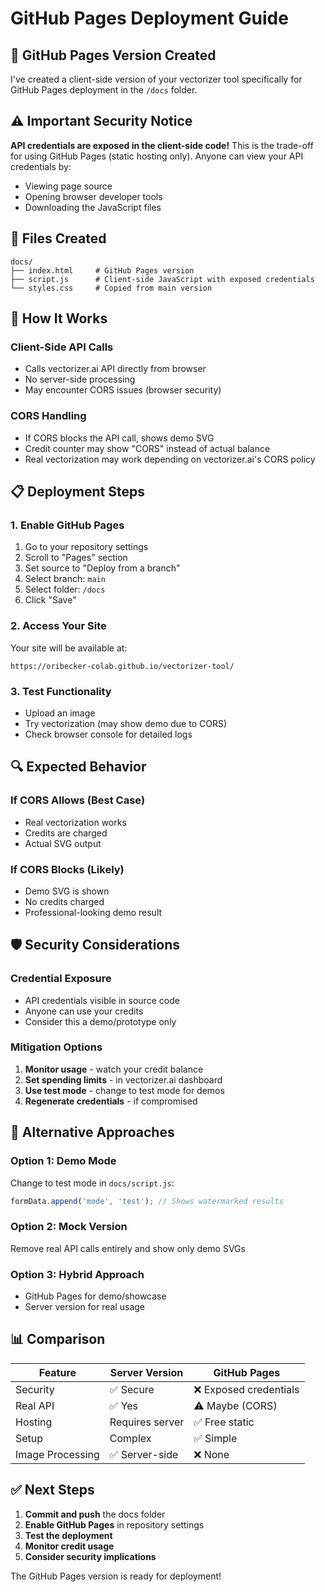 # GitHub Pages Deployment Guide

## 🚀 **GitHub Pages Version Created**

I've created a client-side version of your vectorizer tool specifically for GitHub Pages deployment in the `/docs` folder.

## ⚠️ **Important Security Notice**

**API credentials are exposed in the client-side code!** This is the trade-off for using GitHub Pages (static hosting only). Anyone can view your API credentials by:
- Viewing page source
- Opening browser developer tools
- Downloading the JavaScript files

## 📁 **Files Created**

```
docs/
├── index.html     # GitHub Pages version
├── script.js      # Client-side JavaScript with exposed credentials
└── styles.css     # Copied from main version
```

## 🔧 **How It Works**

### **Client-Side API Calls**
- Calls vectorizer.ai API directly from browser
- No server-side processing
- May encounter CORS issues (browser security)

### **CORS Handling**
- If CORS blocks the API call, shows demo SVG
- Credit counter may show "CORS" instead of actual balance
- Real vectorization may work depending on vectorizer.ai's CORS policy

## 📋 **Deployment Steps**

### **1. Enable GitHub Pages**
1. Go to your repository settings
2. Scroll to "Pages" section
3. Set source to "Deploy from a branch"
4. Select branch: `main`
5. Select folder: `/docs`
6. Click "Save"

### **2. Access Your Site**
Your site will be available at:
```
https://oribecker-colab.github.io/vectorizer-tool/
```

### **3. Test Functionality**
- Upload an image
- Try vectorization (may show demo due to CORS)
- Check browser console for detailed logs

## 🔍 **Expected Behavior**

### **If CORS Allows (Best Case)**
- Real vectorization works
- Credits are charged
- Actual SVG output

### **If CORS Blocks (Likely)**
- Demo SVG is shown
- No credits charged
- Professional-looking demo result

## 🛡️ **Security Considerations**

### **Credential Exposure**
- API credentials visible in source code
- Anyone can use your credits
- Consider this a demo/prototype only

### **Mitigation Options**
1. **Monitor usage** - watch your credit balance
2. **Set spending limits** - in vectorizer.ai dashboard
3. **Use test mode** - change to test mode for demos
4. **Regenerate credentials** - if compromised

## 🔄 **Alternative Approaches**

### **Option 1: Demo Mode**
Change to test mode in `docs/script.js`:
```javascript
formData.append('mode', 'test'); // Shows watermarked results
```

### **Option 2: Mock Version**
Remove real API calls entirely and show only demo SVGs

### **Option 3: Hybrid Approach**
- GitHub Pages for demo/showcase
- Server version for real usage

## 📊 **Comparison**

| Feature | Server Version | GitHub Pages |
|---------|---------------|--------------|
| Security | ✅ Secure | ❌ Exposed credentials |
| Real API | ✅ Yes | ⚠️ Maybe (CORS) |
| Hosting | Requires server | ✅ Free static |
| Setup | Complex | ✅ Simple |
| Image Processing | ✅ Server-side | ❌ None |

## ✅ **Next Steps**

1. **Commit and push** the docs folder
2. **Enable GitHub Pages** in repository settings
3. **Test the deployment**
4. **Monitor credit usage**
5. **Consider security implications**

The GitHub Pages version is ready for deployment!
